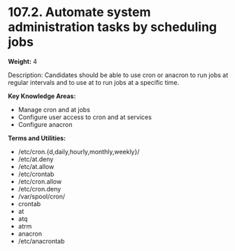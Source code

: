# 107.2. Automate system administration tasks by scheduling jobs

**Weight:** 4

Description: Candidates should be able to use cron or anacron to run jobs at regular intervals and to use at to run jobs at a specific time.

**Key Knowledge Areas:**

* Manage cron and at jobs
* Configure user access to cron and at services
* Configure anacron

**Terms and Utilities:**

* /etc/cron.{d,daily,hourly,monthly,weekly}/
* /etc/at.deny
* /etc/at.allow
* /etc/crontab
* /etc/cron.allow
* /etc/cron.deny
* /var/spool/cron/
* crontab
* at
* atq
* atrm
* anacron
* /etc/anacrontab





